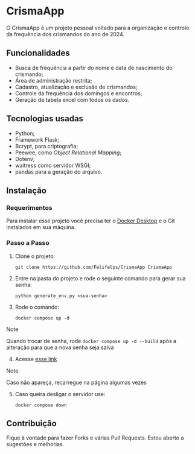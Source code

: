 # CrismaApp

O CrismaApp é um projeto pessoal voltado para a organização e controle da frequência dos crismandos do ano de 2024.

## Funcionalidades

- Busca de frequência a partir do nome e data de nascimento do crismando;
- Área de administração restrita;
- Cadastro, atualização e exclusão de crismandos;
- Controle da frequência dos domingos e encontros;
- Geração de tabela excel com todos os dados.

## Tecnologias usadas

- Python;
- Framework Flask;
- Bcrypt, para criptografia;
- Peewee, como *Object Relational Mapping*;
- Dotenv;
- waitress como servidor WSGI;
- pandas para a geração do arquivo.

## Instalação

### Requerimentos

Para instalar esse projeto você precisa ter o [Docker Desktop](https://docs.docker.com/get-docker/) e o Git instalados em sua máquina.

### Passo a Passo

1. Clone o projeto:

    ```
    git clone https://github.com/Felifelps/CrismaApp CrismaApp
    ```

2. Entre na pasta do projeto e rode o seguinte comando para gerar sua senha:

    ```
    python generate_env.py <sua-senha>
    ```

3. Rode o comando:

    ```
    docker compose up -d
    ```

> [!NOTE]
> Quando trocar de senha, rode `docker compose up -d --build` após a alteração para que a nova senha seja salva

4. Acesse [esse link](http://localhost:8080)

> [!NOTE]
> Caso não apareça, recarregue na página algumas vezes

5. Caso queira desligar o servidor use:

    ```
    docker compose down
    ```

## Contribuição

Fique à vontade para fazer Forks e várias Pull Requests. Estou aberto a sugestões e melhorias.
